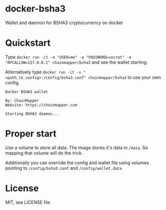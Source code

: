 # docker-bsha3
Wallet and daemon for BSHA3 cryptocurrency on docker

# Quickstart
Type `docker run -it -e "USER=me" -e "PASSWORD=secret" -e "RPCALLOW=127.0.0.1" chainmapper/bsha3` and see the wallet starting.

Alternatively type `docker run -it -v "<path_to_config>:/config/bsha3.conf" chainmapper/bsha3` to use your own config.

```
Docker BSHA3 wallet

By: ChainMapper
Website: https://chainmapper.com

Starting BSHA3 daemon...
```

# Proper start
Use a volume to store all data. The image stores it's data in `/data`. So mapping that volume will do the trick.

Additionally you can override the config and wallet file using volumes pointing to `/config/bsha3.conf` and `/config/wallet.data`

# License
MIT, see LICENSE file